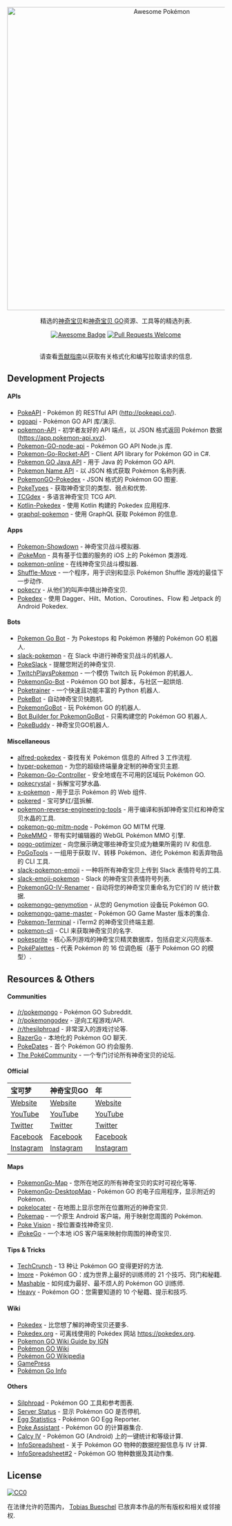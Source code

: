 <div class="github-widget" data-repo="tobiasbueschel/awesome-pokemon"></div>
<script async src="https://pagead2.googlesyndication.com/pagead/js/adsbygoogle.js"></script><ins class="adsbygoogle" style="display:block" data-ad-client="ca-pub-6890694312814945" data-ad-slot="5473692530" data-ad-format="auto"  data-full-width-responsive="true"></ins><script>(adsbygoogle = window.adsbygoogle || []).push({});</script>
<p align="center">
  <a href="https://github.com/tobiasbueschel/awesome-pokemon/">
    <img alt="Awesome Pokémon" src="https://raw.githubusercontent.com/tobiasbueschel/awesome-pokemon/master/logo.png" width="700">
  </a>
</p>

<div align="center">

<p align="center">
  精选的<a href="http://www.pokemon.com/">神奇宝贝</a>和<a href="http://www.pokemongo.com/">神奇宝贝 GO</a>资源、工具等的精选列表.
</p>

<p align="center">
  <a href="https://raw.githubusercontent.com/sindresorhus/awesome"><img alt="Awesome Badge" src="https://awesome.re/badge-flat.svg"></a>
  <a href="https://raw.githubusercontent.com/tobiasbueschel/awesome-pokemon/pulls"><img alt="Pull Requests Welcome" src="https://img.shields.io/badge/PRs-welcome-brightgreen.svg?style=flat-square"></a>
</p>

<p>
</i> </i><br>  
请查看<a href="https://github.com/tobiasbueschel/awesome-pokemon/blob/master/contributing.md">贡献指南</a>以获取有关格式化和编写拉取请求的信息.
</p>

</div>



## Development Projects
#### APIs
- [PokeAPI](https://github.com/PokeAPI/pokeapi/) - Pokémon 的 RESTful API (http://pokeapi.co/).
- [pgoapi](https://github.com/tejado/pgoapi) - Pokémon GO API 库/演示.
- [pokemon-API](https://github.com/Purukitto/pokemon-api) - 初学者友好的 API 端点，以 JSON 格式返回 Pokémon 数据 (https://app.pokemon-api.xyz).
- [Pokemon-GO-node-api](https://github.com/Armax/Pokemon-GO-node-api) - Pokémon GO API Node.js 库.
- [Pokemon-Go-Rocket-API](https://github.com/FeroxRev/Pokemon-Go-Rocket-API) - Client API library for Pokémon GO in C#.
- [Pokemon GO Java API](https://github.com/Grover-c13/PokeGOAPI-Java) - 用于 Java 的 Pokémon GO API.
- [Pokemon Name API](https://github.com/sindresorhus/pokemon) - 以 JSON 格式获取 Pokémon 名称列表.
- [PokemonGO-Pokedex](https://github.com/Biuni/PokemonGO-Pokedex) - JSON 格式的 Pokémon GO 图鉴.
- [PokeTypes](https://github.com/fbosch/poke-types) - 获取神奇宝贝的类型、弱点和优势.
- [TCGdex](https://github.com/tcgdex/cards-database) - 多语言神奇宝贝 TCG API.
- [Kotlin-Pokedex](https://github.com/mrcsxsiq/Kotlin-Pokedex) - 使用 Kotlin 构建的 Pokedex 应用程序.
- [graphql-pokemon](https://github.com/lucasbento/graphql-pokemon) - 使用 GraphQL 获取 Pokémon 的信息.

#### Apps
- [Pokemon-Showdown](https://github.com/Zarel/Pokemon-Showdown) - 神奇宝贝战斗模拟器.
- [iPokeMon](https://github.com/Kjuly/iPokeMon) - 具有基于位置的服务的 iOS 上的 Pokémon 类游戏.
- [pokemon-online](https://github.com/po-devs/pokemon-online) - 在线神奇宝贝战斗模拟器.
- [Shuffle-Move](https://github.com/Loreinator/Shuffle-Move) - 一个程序，用于识别和显示 Pokémon Shuffle 游戏的最佳下一步动作.
- [pokecry](https://github.com/fent/pokecry) - 从他们的叫声中猜出神奇宝贝.
- [Pokedex](https://github.com/skydoves/Pokedex) - 使用 Dagger、Hilt、Motion、Coroutines、Flow 和 Jetpack 的 Android Pokedex.

#### Bots
- [Pokemon Go Bot](https://github.com/Hrithikd/Pokemon-Go-Bot-Working-Hack-API) - 为 Pokestops 和 Pokémon 养殖的 Pokémon GO 机器人.
- [slack-pokemon](https://github.com/rvinluan/slack-pokemon) - 在 Slack 中进行神奇宝贝战斗的机器人.
- [PokeSlack](https://github.com/timwah/pokeslack) - 提醒您附近的神奇宝贝.
- [TwitchPlaysPokemon](https://github.com/sunshinekitty/TwitchPlaysPokemon) - 一个模仿 Twitch 玩 Pokémon 的机器人.
- [PokemonGo-Bot](https://github.com/PokemonGoF/PokemonGo-Bot) - Pokémon GO bot 脚本，与社区一起烘焙.
- [Poketrainer](https://github.com/j-e-k/poketrainer) - 一个快速且功能丰富的 Python 机器人.
- [PokeBot](https://github.com/akbaryahya/PokeBot) - 自动神奇宝贝快跑机.
- [PokemonGoBot](https://github.com/jabbink/PokemonGoBot) - 玩 Pokémon GO 的机器人.
- [Bot Builder for PokemonGoBot](https://github.com/shilch/pogobot-builder) - 只需构建您的 Pokémon GO 机器人.
- [PokeBuddy](https://github.com/finndev/PokeBuddy) - 神奇宝贝GO机器人.

#### Miscellaneous
- [alfred-pokedex](https://github.com/vutran/alfred-pokedex) - 查找有关 Pokémon 信息的 Alfred 3 工作流程.
- [hyper-pokemon](https://github.com/hyper-pokemon/hyper-pokemon) - 为您的超级终端量身定制的神奇宝贝主题.
- [Pokemon-Go-Controller](https://github.com/kahopoon/Pokemon-Go-Controller) - 安全地或在不可用的区域玩 Pokémon GO.
- [pokecrystal](https://github.com/pret/pokecrystal) - 拆解宝可梦水晶.
- [x-pokemon](https://github.com/passy/x-pokemon) - 用于显示 Pokémon 的 Web 组件.
- [pokered](https://github.com/pret/pokered) - 宝可梦红/蓝拆解.
- [pokemon-reverse-engineering-tools](https://github.com/pret/pokemon-reverse-engineering-tools) - 用于编译和拆卸神奇宝贝红和神奇宝贝水晶的工具.
- [pokemon-go-mitm-node](https://github.com/rastapasta/pokemon-go-mitm-node) - Pokémon GO MITM 代理.
- [PokeMMO](https://github.com/maierfelix/PokeMMO) - 带有实时编辑器的 WebGL Pokémon MMO 引擎.
- [pogo-optimizer](https://github.com/justinleewells/pogo-optimizer) - 向您展示确定哪些神奇宝贝成为糖果所需的 IV 和信息.
- [PoGoTools](https://github.com/nelsyeung/PoGoTools) - 一组用于获取 IV、转移 Pokémon、进化 Pokémon 和丢弃物品的 CLI 工具.
- [slack-pokemon-emoji](https://github.com/fraserxu/slack-pokemon-emoji) - 一种将所有神奇宝贝上传到 Slack 表情符号的工具.
- [slack-emoji-pokemon](https://github.com/Templarian/slack-emoji-pokemon) - Slack 的神奇宝贝表情符号列表.
- [PokemonGO-IV-Renamer](https://github.com/Boren/PokemonGO-IV-Renamer) - 自动将您的神奇宝贝重命名为它们的 IV 统计数据.
- [pokemongo-genymotion](https://github.com/jlobos/pokemongo-genymotion) - 从您的 Genymotion 设备玩 Pokémon GO.
- [pokemongo-game-master](https://github.com/BrunnerLivio/pokemongo-game-master) - Pokémon GO Game Master 版本的集合.
- [Pokemon-Terminal](https://github.com/LazoCoder/Pokemon-Terminal) - iTerm2 的神奇宝贝终端主题.
- [pokemon-cli](https://github.com/sindresorhus/pokemon-cli) - CLI 来获取神奇宝贝的名字.
- [pokesprite](https://github.com/msikma/pokesprite) - 核心系列游戏的神奇宝贝精灵数据库，包括自定义闪亮版本.
- [PokéPalettes](https://github.com/BarryMode/pokepalettes) - 代表 Pokémon 的 16 位调色板（基于 Pokémon GO 的模型）.

## Resources & Others
#### Communities
- [/r/pokemongo](https://www.reddit.com/r/pokemongo/) - Pokémon GO Subreddit.
- [/r/pokemongodev](https://www.reddit.com/r/pokemongodev) - 逆向工程游戏/API.
- [/r/thesilphroad](https://www.reddit.com/r/thesilphroad) - 非常深入的游戏讨论等.
- [RazerGo](https://go.razerzone.com/) - 本地化的 Pokémon GO 聊天.
- [PokeDates](https://www.projectfixup.com/pokedates/) - 首个 Pokémon GO 约会服务.
- [The PokéCommunity](https://www.pokecommunity.com/index.php) - 一个专门讨论所有神奇宝贝的论坛.

#### Official

 | 宝可梦 | 神奇宝贝GO | 年 |
| :------------------------------------------------------  | :---------------------------- | :-------------------------------------- |
| [Website](http://www.pokemon.com/) | [Website](http://www.pokemongo.com/) | [Website](https://www.nianticlabs.com/) |
| [YouTube](https://www.youtube.com/user/pokemon) | [YouTube](https://www.youtube.com/channel/UCA698bls2pjQyiqP9N-iaeg) | [YouTube](https://www.youtube.com/channel/UCJZnyHeWyS_5abW0qnFNHMg) |
| [Twitter](https://twitter.com/pokemon) | [Twitter](https://twitter.com/PokemonGoApp) | [Twitter](https://twitter.com/NianticLabs) |
| [Facebook](https://www.facebook.com/Pokemon/) | [Facebook](https://www.facebook.com/PokemonGO/) | [Facebook](https://www.facebook.com/nianticlabs) |
| [Instagram](https://www.instagram.com/pokemon/?hl=en) | [Instagram](https://www.instagram.com/pokemongoapp/?hl=en) | [Instagram](https://www.instagram.com/nianticlabs/?hl=en) |

#### Maps
- [PokemonGo-Map](https://github.com/AHAAAAAAA/PokemonGo-Map) - 您所在地区的所有神奇宝贝的实时可视化等等.
- [PokemonGo-DesktopMap](https://github.com/mchristopher/PokemonGo-DesktopMap) - Pokémon GO 的电子应用程序，显示附近的 Pokémon.
- [pokelocater](https://github.com/emeth-/pokelocater) - 在地图上显示您所在位置附近的神奇宝贝.
- [Pokemap](https://github.com/omkarmoghe/Pokemap) - 一个原生 Android 客户端，用于映射您周围的 Pokémon.
- [Poke Vision](https://pokevision.com/) - 按位置查找神奇宝贝.
- [iPokeGo](https://github.com/istornz/iPokeGo) - 一个本地 iOS 客户端来映射你周围的神奇宝贝.

#### Tips & Tricks
- [TechCrunch](https://techcrunch.com/gallery/pokemon-go-tips/) - 13 种让 Pokémon GO 变得更好的方法.
- [Imore](http://www.imore.com/Pokemon-go-tips-tricks-cheats) - Pokémon GO：成为世界上最好的训练师的 21 个技巧、窍门和秘籍.
- [Mashable](http://mashable.com/2016/07/08/how-to-play-pokemon-go/#7iz7HhcepPqi) - 如何成为最好、最不烦人的 Pokémon GO 训练师.
- [Heavy](http://heavy.com/games/2016/07/pokemon-go-cheats-tips-tricks-guide-walkthrough-gps-spoof-fake-pikachu-starter-get-coins-throw-candy-incense-footsteps-pokestops-driving-lucky-eggs/) - Pokémon GO：您需要知道的 10 个秘籍、提示和技巧.

#### Wiki
- [Pokedex](https://github.com/veekun/pokedex) - 比您想了解的神奇宝贝还要多.
- [Pokedex.org](https://github.com/nolanlawson/pokedex.org) - 可离线使用的 Pokédex 网站 https://pokedex.org.
- [Pokemon GO Wiki Guide by IGN](http://www.ign.com/wikis/pokemon-go)
- [Pokémon GO Wiki](https://pkmngowiki.com/)
- [Pokémon GO Wikipedia](https://en.wikipedia.org/wiki/Pok%C3%A9mon_Go)
- [GamePress](https://pokemongo.gamepress.gg/)
- [Pokémon Go Info](https://pokemon.gameinfo.io/)

#### Others
- [Silphroad](https://thesilphroad.com/research) - Pokémon GO 工具和参考图表.
- [Server Status](http://www.mmoserverstatus.com/pokemon_go) - 显示 Pokémon GO 是否停机.
- [Egg Statistics](https://app.cmmcd.com/) - Pokémon GO Egg Reporter.
- [Poke Assistant](https://pokeassistant.com/) - Pokémon GO 的计算器集合.
- [Calcy IV](https://play.google.com/store/apps/details?id=tesmath.calcy) - Pokémon GO (Android) 上的一键统计和等级计算.
- [InfoSpreadsheet](https://docs.google.com/spreadsheets/d/1iJcE12v14GA8V8EO4M1-dPxBFT2kFhR6bUXvj03a4kM/) - 关于 Pokémon GO 物种的数据挖掘信息与 IV 计算.
- [InfoSpreadsheet#2](https://docs.google.com/spreadsheets/d/1hcFo7-UGWx1k1u1BHOvDhq8foPeRr7YbX2jLjjJK0Qw/) - Pokémon GO 物种数据及其动作集.

## License
[![CC0](http://mirrors.creativecommons.org/presskit/buttons/88x31/svg/cc-zero.svg)](https://creativecommons.org/publicdomain/zero/1.0/)

在法律允许的范围内， [Tobias Bueschel](http://github.com/tobiasbueschel) 已放弃本作品的所有版权和相关或邻接权.
